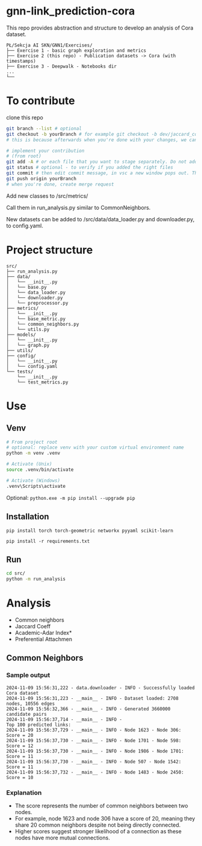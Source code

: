 # gnn-link_prediction-cora
This repo provides abstraction and structure to develop an analysis of Cora dataset.

```
PŁ/Sekcja AI SKN/GNN1/Exercises/
├── Exercise 1 - basic graph exploration and metrics
├── Exercise 2 (this repo) - Publication datasets -> Cora (with timestamps)
├── Exercise 3 - Deepwalk - Notebooks dir
...
└──
```

# To contribute
clone this repo

```bash
git branch --list # optional
git checkout -b yourBranch # for example git checkout -b dev/jaccard_coeff or prod/jaccard_coeff
# this is because afterwards when you're done with your changes, we can merge it to the main branch

# implement your contribution
# (from root)
git add -A # or each file that you want to stage separately. Do not add the data/Cora or any other dataset!
git status # optional - to verify if you added the right files
git commit # then edit commit message, in vsc a new window pops out. The title should be a concise slogan of the change, description should detail for example features, what they do and what for
git push origin yourBranch
# when you're done, create merge request
```

Add new classes to /src/metrics/

Call them in run_analysis.py similar to CommonNeighbors.

New datasets can be added to /src/data/data_loader.py and downloader.py, to config.yaml. 

# Project structure
```
src/
├── run_analysis.py
├── data/
│   └── __init__.py
│   └── base.py
│   └── data_loader.py
│   └── downloader.py
│   └── preprocessor.py
├── metrics/
│   └── __init__.py
│   └── base_metric.py
│   └── common_neighbors.py
│   └── utils.py
├── models/
│   └── __init__.py
│   └── graph.py
├── utils/
├── config/
│   └── __init__.py
│   └── config.yaml
└── tests/
    └── __init__.py
    └── test_metrics.py
```

# Use
## Venv
```bash
# From project root
# optional: replace venv with your custom virtual environment name
python -m venv .venv

# Activate (Unix)
source .venv/bin/activate

# Activate (Windows)
.venv\Scripts\activate
```
Optional:
`python.exe -m pip install --upgrade pip`

## Installation
`pip install torch torch-geometric networkx pyyaml scikit-learn`
<!-- `pip freeze | grep -E "torch|^torch-|^torch=|^torch$|torch-geometric|pytorch" > requirements.txt` -->
`pip install -r requirements.txt`

## Run
```bash
cd src/
python -m run_analysis
```

# Analysis
- Common neighbors
- Jaccard Coeff
- Academic-Adar Index*
- Preferential Attachmen

## Common Neighbors
<!-- TODO: move to docs/ -->
### Sample output
```
2024-11-09 15:56:31,222 - data.downloader - INFO - Successfully loaded Cora dataset
2024-11-09 15:56:31,223 - __main__ - INFO - Dataset loaded: 2708 nodes, 10556 edges
2024-11-09 15:56:32,366 - __main__ - INFO - Generated 3660000 candidate pairs
2024-11-09 15:56:37,714 - __main__ - INFO - 
Top 100 predicted links:
2024-11-09 15:56:37,729 - __main__ - INFO - Node 1623 - Node 306: Score = 20
2024-11-09 15:56:37,730 - __main__ - INFO - Node 1701 - Node 598: Score = 12
2024-11-09 15:56:37,730 - __main__ - INFO - Node 1986 - Node 1701: Score = 11
2024-11-09 15:56:37,730 - __main__ - INFO - Node 507 - Node 1542: Score = 11
2024-11-09 15:56:37,732 - __main__ - INFO - Node 1483 - Node 2450: Score = 10
```

### Explanation
- The score represents the number of common neighbors between two nodes.
- For example, node 1623 and node 306 have a score of 20, meaning they share 20 common neighbors despite not being directly connected.
- Higher scores suggest stronger likelihood of a connection as these nodes have more mutual connections.